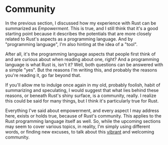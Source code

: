 # Community

In the previous section, I discussed how my experience with Rust
can be summarized as *Empowerment*.
This is true, and I still think that it's a
good starting point because it describes the potentials
that are more closely related to Rust's aspects as a programming language.
And by "programming language", I'm also hinting at the idea of a "tool".

After all, it's the programming language aspects that people
first think of and are curious about when reading about one, right?
And a programming language is what Rust is, isn't it?
Well, both questions can be answered with a simple "yes".
But the reasons I'm writing this,
and probably the reasons you're reading it, go far beyond that.

If you'll allow me to indulge once again in my old,
probably foolish, habit of summarizing and speculating,
I would suggest that what lies behind these reasons,
or beneath Rust's shiny surface, is a community, really.
I realize this could be said for many things,
but I think it's particularly true for Rust.

Everything I've said about empowerment, and every aspect I may address here,
exists or holds true, because of Rust's community.
This applies to the Rust programming language itself as well.
So, while the upcoming sections may seem to cover various topics, in
reality, I'm simply using different words, or finding new excuses,
to talk about this [vibrant](images/celebration.jpg) and welcoming community.
